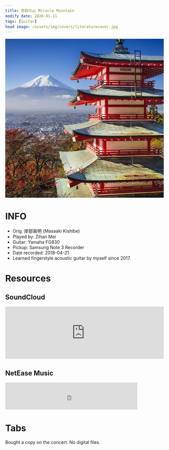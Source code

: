 ```yaml
---
title: 奇跡の山 Miracle Mountain
modify date: 2020-01-11
tags: [Guitar]
head image: /assets/img/covers/literaturecover.jpg
---
```


![MiracleMountainCover](../../assets/img/02literature/00guitar/2018-04-21%E5%A5%87%E8%B7%A1%E3%81%AE%E5%B1%B1/%E5%A5%87%E8%B7%A1%E3%81%AE%E5%B1%B1.jpg)

# INFO
* Orig. 岸部眞明 (Masaaki Kishibe)
* Played by: Zihan Mei
* Guitar: Yamaha FG830
* Pickup: Samsung Note 3 Recorder
* Date recorded: 2018-04-21
* Learned fingerstyle acoustic guitar by myself since 2017.

# Resources
## SoundCloud

<iframe width="100%" height="166" scrolling="no" frameborder="no" allow="autoplay" src="https://w.soundcloud.com/player/?url=https%3A//api.soundcloud.com/tracks/741224251&color=%23fd746c&auto_play=false&hide_related=false&show_comments=true&show_user=true&show_reposts=false&show_teaser=true"></iframe>

## NetEase Music

<iframe frameborder="no" border="0" marginwidth="0" marginheight="0" width=420 height=86 src="https://music.163.com/outchain/player?type=3&id=1368969498&auto=0&height=66"></iframe>

# Tabs
Bought a copy on the concert. No digital files.
